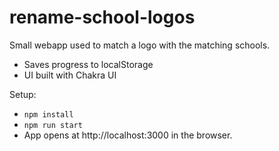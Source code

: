 # rename-school-logos

Small webapp used to match a logo with the matching schools.

- Saves progress to localStorage
- UI built with Chakra UI

Setup:
- `npm install`
- `npm run start`
- App opens at http://localhost:3000 in the browser.
